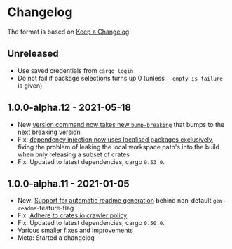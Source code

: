 # Changelog

The format is based on [Keep a Changelog].

[Keep a Changelog]: http://keepachangelog.com/en/1.0.0/

## Unreleased

- Use saved credentials from `cargo login`
- Do not fail if package selections turns up 0 (unless `--empty-is-failure` is given)

## 1.0.0-alpha.12 - 2021-05-18
- New [version command  now takes new `bump-breaking`](https://github.com/paritytech/cargo-unleash/pull/37) that bumps to the next breaking version
- Fix: [dependency injection now uses localised packages exclusively](https://github.com/paritytech/cargo-unleash/pull/39), fixing the problem of leaking the local workspace path's into the build when only releasing a subset of crates
- Fix: Updated to latest dependencies, cargo `0.53.0`.

## 1.0.0-alpha.11 - 2021-01-05

- New: [Support for automatic readme generation](https://github.com/paritytech/cargo-unleash/pull/9) behind non-default `gen-readme`-feature-flag
- Fix: [Adhere to crates.io crawler policy](https://github.com/paritytech/cargo-unleash/pull/23)
- Fix: Updated to latest dependencies, cargo `0.50.0`.
- Various smaller fixes and improvements
- Meta: Started a changelog